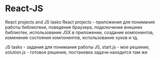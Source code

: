 # React-JS
React projects and JS tasks
React projects - приложения для понимания работы библиотеки, поведения браузера, подключение внешних библиотек, использование JSX в приложении,
создание компонентов, изменение состояния компонентов, использование хуков и тд.

JS tasks - задания для понимания работы JS, start.js - мое решение, solution.js - готовое решение, постановка задачи находится там же
